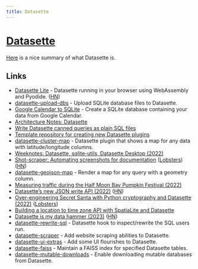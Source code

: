 ```yaml
---
title: Datasette
---
```


# [Datasette](https://datasette.io/)

[Here](https://news.ycombinator.com/item?id=33218590) is a nice summary of what Datasette is.

## Links

- [Datasette Lite](https://github.com/simonw/datasette-lite) - Datasette running in your browser using WebAssembly and Pyodide. ([HN](https://news.ycombinator.com/item?id=31261777))
- [datasette-upload-dbs](https://github.com/simonw/datasette-upload-dbs) - Upload SQLite database files to Datasette.
- [Google Calendar to SQLite](https://github.com/simonw/google-calendar-to-sqlite) - Create a SQLite database containing your data from Google Calendar.
- [Architecture Notes: Datasette](https://architecturenotes.co/datasette-simon-willison/)
- [Write Datasette canned queries as plain SQL files](https://github.com/eyeseast/datasette-query-files)
- [Template repository for creating new Datasette plugins](https://github.com/simonw/datasette-plugin-template-repository)
- [datasette-cluster-map](https://github.com/simonw/datasette-cluster-map) - Datasette plugin that shows a map for any data with latitude/longitude columns.
- [Weeknotes: Datasette, sqlite-utils, Datasette Desktop (2022)](https://simonwillison.net/2022/Jul/20/weeknotes/)
- [Shot-scraper: Automating screenshots for documentation](https://simonwillison.net/2022/Oct/14/automating-screenshots/) ([Lobsters](https://lobste.rs/s/xn0fg5/automating_screenshots_for_datasette)) ([HN](https://news.ycombinator.com/item?id=33216789))
- [datasette-geojson-map](https://github.com/eyeseast/datasette-geojson-map) - Render a map for any query with a geometry column.
- [Measuring traffic during the Half Moon Bay Pumpkin Festival (2022)](https://simonwillison.net/2022/Oct/19/measuring-traffic/)
- [Datasette’s new JSON write API (2022)](https://simonwillison.net/2022/Dec/2/datasette-write-api/) ([HN](https://news.ycombinator.com/item?id=33838341))
- [Over-engineering Secret Santa with Python cryptography and Datasette (2022)](https://simonwillison.net/2022/Dec/11/over-engineering-secret-santa/) ([Lobsters](https://lobste.rs/s/lqpbqe/over_engineering_secret_santa_with))
- [Building a location to time zone API with SpatiaLite and Datasette](https://datasette.io/tutorials/spatialite)
- [Datasette is my data hammer (2023)](https://www.jeremiak.com/blog/datasette-the-data-hammer/) ([HN](https://news.ycombinator.com/item?id=34416467))
- [datasette-rewrite-sql](https://github.com/cldellow/datasette-rewrite-sql) - Datasette hook to inspect/rewrite the SQL users run.
- [datasette-scraper](https://github.com/cldellow/datasette-scraper) - Add website scraping abilities to Datasette.
- [datasette-ui-extras](https://github.com/cldellow/datasette-ui-extras) - Add some UI flourishes to Datasette.
- [datasette-faiss](https://github.com/simonw/datasette-faiss) - Maintain a FAISS index for specified Datasette tables.
- [datasette-mutable-downloads](https://github.com/cldellow/datasette-mutable-downloads) - Enable downloading mutable databases from Datasette.
